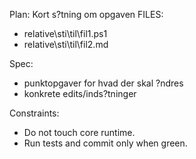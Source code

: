 Plan: Kort s?tning om opgaven
FILES:
- relative\sti\til\fil1.ps1
- relative\sti\til\fil2.md

Spec:
- punktopgaver for hvad der skal ?ndres
- konkrete edits/inds?tninger

Constraints:
- Do not touch core runtime.
- Run tests and commit only when green.
